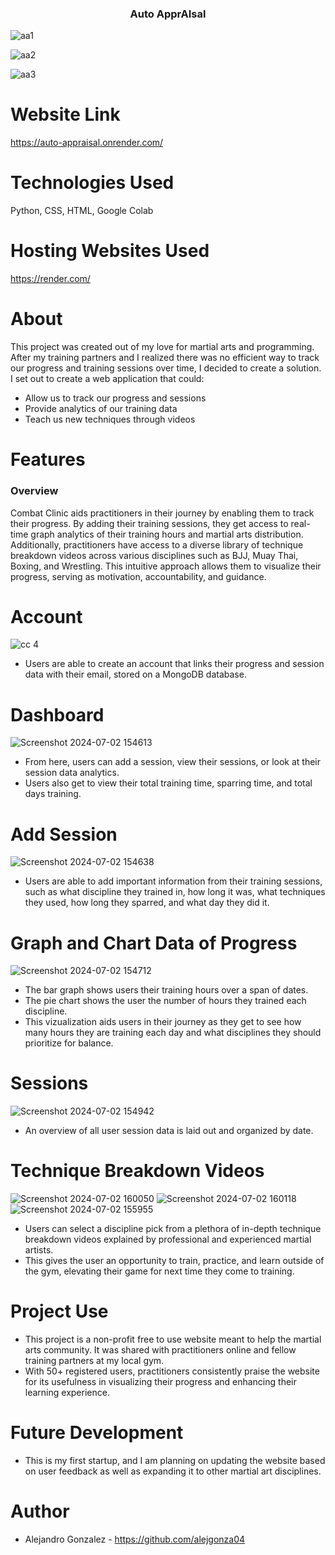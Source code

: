 <h3 align="center">Auto ApprAIsal</h3>

![aa1](https://github.com/user-attachments/assets/67996769-2c7a-43a8-ae6b-4f315a3dc569)

![aa2](https://github.com/user-attachments/assets/88512d16-efaf-421e-a7bf-bd6adc0f06ce)

![aa3](https://github.com/user-attachments/assets/fac81c52-1fa7-4c70-b5eb-56b12e493796)


# Website Link
https://auto-appraisal.onrender.com/

# Technologies Used
Python, CSS, HTML, Google Colab

# Hosting Websites Used
https://render.com/

# About
This project was created out of my love for martial arts and programming. After my training partners and I realized there was no efficient way to track our progress and training sessions over time, I decided to create a solution. I set out to create a web application that could:
- Allow us to track our progress and sessions
- Provide analytics of our training data
- Teach us new techniques through videos

# Features
### Overview
Combat Clinic aids practitioners in their journey by enabling them to track their progress. By adding their training sessions, they get access to real-time graph analytics of their training hours and martial arts distribution. Additionally, practitioners have access to a diverse library of technique breakdown videos across various disciplines such as BJJ, Muay Thai, Boxing, and Wrestling. This intuitive approach allows them to visualize their progress, serving as motivation, accountability, and guidance.

# Account
![cc 4](https://github.com/alejgonza04/Combat-Clinic/assets/149022594/44da0ca6-9077-4a19-930a-e9ef0a43553e)

- Users are able to create an account that links their progress and session data with their email, stored on a MongoDB database.

# Dashboard
![Screenshot 2024-07-02 154613](https://github.com/alejgonza04/Combat-Clinic/assets/149022594/4b530c7b-0a71-493c-ad96-bd8dc7b9d8a8)

- From here, users can add a session, view their sessions, or look at their session data analytics.
- Users also get to view their total training time, sparring time, and total days training.

# Add Session
![Screenshot 2024-07-02 154638](https://github.com/alejgonza04/Combat-Clinic/assets/149022594/c74cfb97-6927-42e9-b264-3324a03c5751)

- Users are able to add important information from their training sessions, such as what discipline they trained in, how long it was, what techniques they used, how long they sparred, and what day they did it.

# Graph and Chart Data of Progress
![Screenshot 2024-07-02 154712](https://github.com/alejgonza04/Combat-Clinic/assets/149022594/e0b789ce-cca3-4122-bdae-6849fe5c78c0)

- The bar graph shows users their training hours over a span of dates.
- The pie chart shows the user the number of hours they trained each discipline.
- This vizualization aids users in their journey as they get to see how many hours they are training each day and what disciplines they should prioritize for balance.

# Sessions
![Screenshot 2024-07-02 154942](https://github.com/alejgonza04/Combat-Clinic/assets/149022594/e23f1086-006e-4684-9b39-5741c478f800)

- An overview of all user session data is laid out and organized by date.

# Technique Breakdown Videos
![Screenshot 2024-07-02 160050](https://github.com/alejgonza04/Combat-Clinic/assets/149022594/cfd8c71e-d85b-46b5-b834-0f5b1b1e7d62)
![Screenshot 2024-07-02 160118](https://github.com/alejgonza04/Combat-Clinic/assets/149022594/4bd424ff-37a1-4cae-8e94-d3cbf8e4119b)
![Screenshot 2024-07-02 155955](https://github.com/alejgonza04/Combat-Clinic/assets/149022594/2c282aa7-29cc-438c-a34d-76a5016d21a2)

- Users can select a discipline pick from a plethora of in-depth technique breakdown videos explained by professional and experienced martial artists.
- This gives the user an opportunity to train, practice, and learn outside of the gym, elevating their game for next time they come to training.

# Project Use
- This project is a non-profit free to use website meant to help the martial arts community. It was shared with practitioners online and fellow training partners at my local gym.
- With 50+ registered users, practitioners consistently praise the website for its usefulness in visualizing their progress and enhancing their learning experience.

# Future Development
- This is my first startup, and I am planning on updating the website based on user feedback as well as expanding it to other martial art disciplines.

# Author
- Alejandro Gonzalez - https://github.com/alejgonza04
